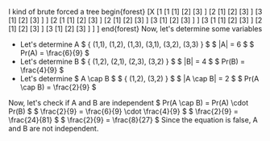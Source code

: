 I kind of brute forced a tree
begin{forest}
[X
[1
[1
[1]
[2]
[3]
]
[2
[1]
[2]
[3]
]
[3
[1]
[2]
[3]
]
]
[2
[1
[1]
[2]
[3]
]
[2
[1]
[2]
[3]
]
[3
[1]
[2]
[3]
]
]
[3
[1
[1]
[2]
[3]
]
[2
[1]
[2]
[3]
]
[3
[1]
[2]
[3]
]
]
]
end{forest}
Now, let's determine some variables

<ul>
<li> Let's determine A 
$ { (1,1), (1,2), (1,3), (3,1), (3,2), (3,3) } $ 
$ |A| = 6 $ 
$ Pr(A) = \frac{6}{9} $
	<li> Let's determine B 
	      $ { (1,2), (2,1), (2,3), (3,2) } $ 
	      $ |B| = 4 $ 
	      $ Pr(B) = \frac{4}{9} $
	<li> Let's determine $ A \cap B $ 
	      $ { (1,2), (3,2) } $ 
	      $ |A \cap B| = 2 $ 
	      $ Pr(A \cap B) = \frac{2}{9} $
</ul>
Now, let's check if A and B are independent 
$ Pr(A \cap B) = Pr(A) \cdot Pr(B) $ 
$ \frac{2}{9} = \frac{6}{9} \cdot \frac{4}{9} $ 
$ \frac{2}{9} = \frac{24}{81} $ 
$ \frac{2}{9} = \frac{8}{27} $ 
Since the equation is false, A and B are not independent.
